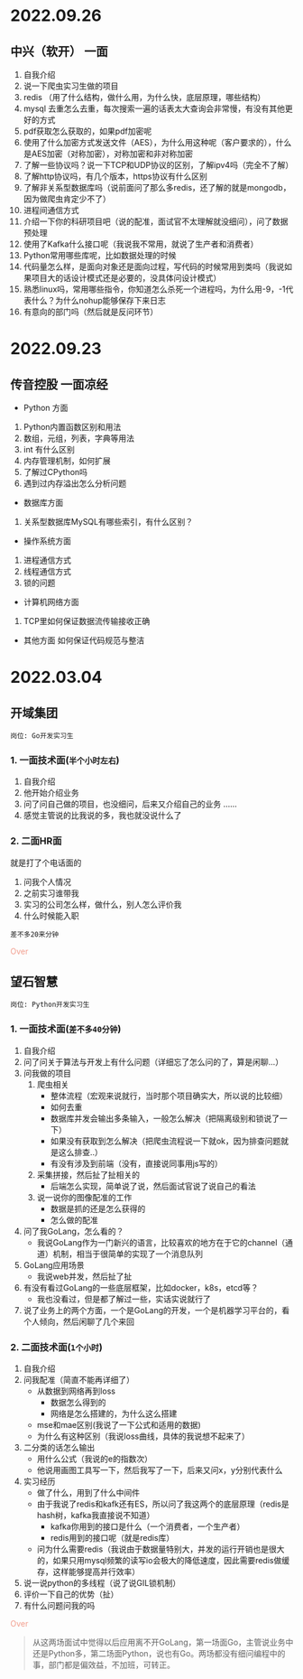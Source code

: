 # 2022.09.26
## 中兴（软开） 一面

1. 自我介绍
2. 说一下爬虫实习生做的项目
3. redis （用了什么结构，做什么用，为什么快，底层原理，哪些结构）
4. mysql 去重怎么去重，每次搜索一遍的话表太大查询会非常慢，有没有其他更好的方式
5. pdf获取怎么获取的，如果pdf加密呢
6. 使用了什么加密方式发送文件（AES），为什么用这种呢（客户要求的），什么是AES加密（对称加密），对称加密和非对称加密
7. 了解一些协议吗？说一下TCP和UDP协议的区别，了解ipv4吗（完全不了解）
8. 了解http协议吗，有几个版本，https协议有什么区别
9. 了解非关系型数据库吗（说前面问了那么多redis，还了解的就是mongodb，因为做爬虫肯定少不了）
10. 进程间通信方式
11. 介绍一下你的科研项目吧（说的配准，面试官不太理解就没细问），问了数据预处理
12. 使用了Kafka什么接口呢（我说我不常用，就说了生产者和消费者）
13. Python常用哪些库呢，比如数据处理的时候
14. 代码量怎么样，是面向对象还是面向过程，写代码的时候常用到类吗（我说如果项目大的话设计模式还是必要的，没具体问设计模式）
15. 熟悉linux吗，常用哪些指令，你知道怎么杀死一个进程吗，为什么用-9，-1代表什么？为什么nohup能够保存下来日志
16. 有意向的部门吗（然后就是反问环节）

# 2022.09.23
## 传音控股 一面凉经

- Python 方面
1.	Python内置函数区别和用法
2.	数组，元组，列表，字典等用法
3.  int 有什么区别
4.	内存管理机制，如何扩展
5.	了解过CPython吗
6.	遇到过内存溢出怎么分析问题
- 数据库方面
1.	关系型数据库MySQL有哪些索引，有什么区别？

- 操作系统方面
1.	进程通信方式
2.	线程通信方式
3.	锁的问题

- 计算机网络方面
1.	TCP里如何保证数据流传输接收正确

- 其他方面
如何保证代码规范与整洁


# 2022.03.04

## 开域集团

`岗位: Go开发实习生`
### 1. 一面技术面(`半个小时左右`)
1. 自我介绍
2. 他开始介绍业务
3. 问了问自己做的项目，也没细问，后来又介绍自己的业务
……
4. 感觉主管说的比我说的多，我也就没说什么了



### 2. 二面HR面

就是打了个电话面的
1. 问我个人情况
2. 之前实习谁带我
3. 实习的公司怎么样，做什么，别人怎么评价我
4. 什么时候能入职

`差不多20来分钟`

<font color="#f29e8e">Over</font>

## 望石智慧 


`岗位: Python开发实习生`
### 1. 一面技术面(`差不多40分钟`)

1. 自我介绍
2. 问了问关于算法与开发上有什么问题（详细忘了怎么问的了，算是闲聊...）
3. 问我做的项目
    1. 爬虫相关
        - 整体流程（宏观来说就行，当时那个项目确实大，所以说的比较细）
        - 如何去重
        - 数据库并发会输出多条输入，一般怎么解决（把隔离级别和锁说了一下）
        - 如果没有获取到怎么解决（把爬虫流程说一下就ok，因为排查问题就是这么排查..）
        - 有没有涉及到前端（没有，直接说同事用js写的）
    2. 采集拼接，然后扯了扯相关的
        - 后端怎么实现，简单说了说，然后面试官说了说自己的看法
    3. 说一说你的图像配准的工作
        - 数据是抓的还是怎么获得的
        - 怎么做的配准
3. 问了我GoLang，怎么看的？
    - 我说GoLang作为一门新兴的语言，比较喜欢的地方在于它的channel（通道）机制，相当于很简单的实现了一个消息队列
4. GoLang应用场景
    - 我说web并发，然后扯了扯
5. 有没有看过GoLang的一些底层框架，比如docker，k8s，etcd等？
    - 我也没看过，但是都了解过一些，实话实说就行了
6. 说了业务上的两个方面，一个是GoLang的开发，一个是机器学习平台的，看个人倾向，然后闲聊了几个来回

### 2. 二面技术面(`1个小时`)

1. 自我介绍
2. 问我配准（简直不能再详细了）
    - 从数据到网络再到loss
        - 数据怎么得到的
        - 网络是怎么搭建的，为什么这么搭建
    - mse和mae区别(我说了一下公式和适用的数据)
    - 为什么有这种区别（我说loss曲线，具体的我说想不起来了）
3. 二分类的话怎么输出
    - 用什么公式（我说的e的指数次）
    - 他说用画图工具写一下，然后我写了一下，后来又问x，y分别代表什么
4. 实习经历
    - 做了什么，用到了什么中间件
    - 由于我说了redis和kafk还有ES，所以问了我这两个的底层原理（redis是hash树，kafka我直接说不知道）
        - kafka你用到的接口是什么（一个消费者，一个生产者）
        - redis用到的接口呢（就是redis库）
    - 问为什么需要redis（我说由于数据量特别大，并发的运行开销也是很大的，如果只用mysql频繁的读写io会极大的降低速度，因此需要redis做缓存，这样能够提高并行效率）
5. 说一说python的多线程（说了说GIL锁机制）
6. 评价一下自己的优势（扯）
7. 有什么问题问我的吗

<font color="#f29e8e">Over</font>

> 从这两场面试中觉得以后应用离不开GoLang，第一场面Go，主管说业务中还是Python多，第二场面Python，说也有Go。两场都没有细问编程中的事，部门都是偏效益，不加班，可转正。